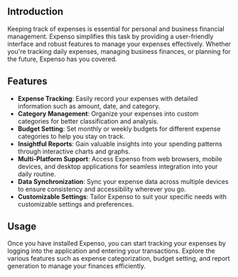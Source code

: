 ## Introduction
Keeping track of expenses is essential for personal and business financial management. Expenso simplifies this task by providing a user-friendly interface and robust features to manage your expenses effectively. Whether you're tracking daily expenses, managing business finances, or planning for the future, Expenso has you covered.

## Features
- **Expense Tracking**: Easily record your expenses with detailed information such as amount, date, and category.
- **Category Management**: Organize your expenses into custom categories for better classification and analysis.
- **Budget Setting**: Set monthly or weekly budgets for different expense categories to help you stay on track.
- **Insightful Reports**: Gain valuable insights into your spending patterns through interactive charts and graphs.
- **Multi-Platform Support**: Access Expenso from web browsers, mobile devices, and desktop applications for seamless integration into your daily routine.
- **Data Synchronization**: Sync your expense data across multiple devices to ensure consistency and accessibility wherever you go.
- **Customizable Settings**: Tailor Expenso to suit your specific needs with customizable settings and preferences.

## Usage
Once you have installed Expenso, you can start tracking your expenses by logging into the application and entering your transactions. Explore the various features such as expense categorization, budget setting, and report generation to manage your finances efficiently.

